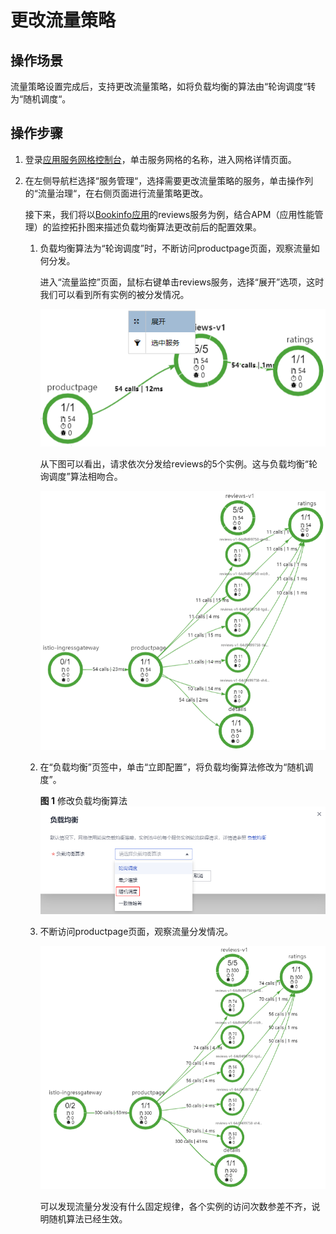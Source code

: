 # 更改流量策略<a name="asm_01_0052"></a>

## 操作场景<a name="section18497174482412"></a>

流量策略设置完成后，支持更改流量策略，如将负载均衡的算法由“轮询调度“转为“随机调度“。

## 操作步骤<a name="section2340125512411"></a>

1.  登录[应用服务网格控制台](https://console.huaweicloud.com/asm/?locale=zh-cn)，单击服务网格的名称，进入网格详情页面。
2.  在左侧导航栏选择“服务管理“，选择需要更改流量策略的服务，单击操作列的“流量治理“，在右侧页面进行流量策略更改。

    接下来，我们将以[Bookinfo应用](https://support.huaweicloud.com/qs-asm/asm_qs_0001.html#section1)的reviews服务为例，结合APM（应用性能管理）的监控拓扑图来描述负载均衡算法更改前后的配置效果。

    1.  负载均衡算法为“轮询调度”时，不断访问productpage页面，观察流量如何分发。

        进入“流量监控”页面，鼠标右键单击reviews服务，选择“展开”选项，这时我们可以看到所有实例的被分发情况。

        ![](figures/6-2.png)

        从下图可以看出，请求依次分发给reviews的5个实例。这与负载均衡“轮询调度”算法相吻合。

        ![](figures/6-1.png)

    2.  在“负载均衡”页签中，单击“立即配置”，将负载均衡算法修改为“随机调度”。

        **图 1**  修改负载均衡算法<a name="fig69631853131616"></a>  
        ![](figures/修改负载均衡算法.png "修改负载均衡算法")

    3.  不断访问productpage页面，观察流量分发情况。

        ![](figures/6-5.png)

        可以发现流量分发没有什么固定规律，各个实例的访问次数参差不齐，说明随机算法已经生效。



